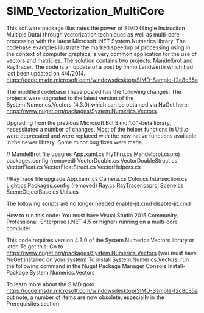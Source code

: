 # SIMD_Vectorization_MultiCore

This software package illustrates the power of SIMD (Single Instruciton Multiple Data) through vectorization techniques as well as multi-core processing with the latest Microsoft .NET System.Numerics library. The codebase examples illustrate the marked speedup of processing using in the context of computer graphics, a very common application for the use of vectors and matricies. The solution contains two projects: Mandelbrot and RayTracer. The code is an update of a post by Immo Landwerth which had last been updated on 4/4/2014. https://code.msdn.microsoft.com/windowsdesktop/SIMD-Sample-f2c8c35a

The modified codebase I have posted has the following changes:
The projects were upgraded to the latest version of the System.Numerics.Vectors (4.3.0) which can be obtained via NuGet here: https://www.nuget.org/packages/System.Numerics.Vectors.

Upgrading from the previous Microsoft.Bcl.Simd.1.0.1-beta library, necessitated a number of changes.
Most of the helper functions in Util.c were deprecated and were replaced with the new native functions available in the newer library.
Some minor bug fixes were made.

// MandelBrot file upagres 
App.xaml.cs
FlyThru.cs
Mandelbrot.csproj
packages.config (removed)
VectorDouble.cs
VectorDoubleStruct.cs
VectorFloat.cs
VectorFloatStruct.cs
VectorHelpers.cs

//RayTrace file upgrade
App.xaml.cs
Camera.cs
Color.cs
Intersection.cs
Light.cs
Packages.config (removed)
Ray.cs
RayTracer.csproj
Scene.cs
SceneObjectBase.cs
Utils.cs

The following scripts are no longer needed
enable-jit.cmd 
disable-jit.cmd

How to run this code:
You must have Visual Studio 2015 Community, Professional, Enterprise (.NET 4.5 or higher) running on a multi-core computer.

This code requires version 4.3.0 of the System.Numerics.Vectors library or later. To get this:
Go to https://www.nuget.org/packages/System.Numerics.Vectors
(you must have NuGet installed on your system)
To install System.Numerics.Vectors, run the following command in the Nuget Package Manager Console
Install-Package System.Numerics.Vectors

To learn more about the SIMD goto https://code.msdn.microsoft.com/windowsdesktop/SIMD-Sample-f2c8c35a but note, a number of items are now obsolete, especially in the Prerequisites section.
